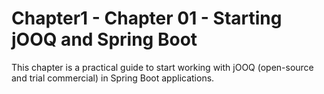 # Chapter1 - Chapter 01 - Starting jOOQ and Spring Boot

This chapter is a practical guide to start working with jOOQ (open-source and trial commercial) in Spring Boot applications.
